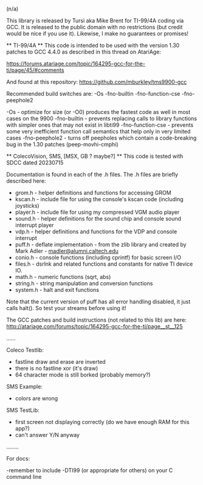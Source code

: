 (n/a)

This library is released by Tursi aka Mike Brent for TI-99/4A coding via GCC. It is released to the public domain with no restrictions (but credit would be nice if you use it). Likewise, I make no guarantees or promises!

** TI-99/4A **
This code is intended to be used with the version 1.30 patches to GCC 4.4.0 as described in this thread on AtariAge:

https://forums.atariage.com/topic/164295-gcc-for-the-ti/page/45/#comments

And found at this repository:
https://github.com/mburkley/tms9900-gcc

Recommended build switches are: -Os -fno-builtin -fno-function-cse -fno-peephole2

-Os - optimize for size (or -O0) produces the fastest code as well in most cases on the 9900
-fno-builtin - prevents replacing calls to library functions with simpler ones that may not exist in libti99
-fno-function-cse - prevents some very inefficient function call semantics that help only in very limited cases
-fno-peephole2 - turns off peepholes which contain a code-breaking bug in the 1.30 patches (peep-movhi-cmphi)


** ColecoVision, SMS, [MSX, GB ? maybe?] **
This code is tested with SDCC dated 20230715

Documentation is found in each of the .h files. The .h files are briefly described here:

- grom.h   - helper definitions and functions for accessing GROM
- kscan.h  - include file for using the console's kscan code (including joysticks)
- player.h - include file for using my compressed VGM audio player
- sound.h  - helper definitions for the sound chip and console sound interrupt player
- vdp.h    - helper definitions and functions for the VDP and console interrupt
- puff.h   - deflate implementation - from the zlib library and created by Mark Adler - madler@alumni.caltech.edu
- conio.h  - console functions (including cprintf) for basic screen I/O
- files.h  - dsrlnk and related functions and constants for native TI device IO.
- math.h   - numeric functions (sqrt, abs)
- string.h - string manipulation and conversion functions
- system.h - halt and exit functions 

Note that the current version of puff has all error handling disabled, it just calls halt().
So test your streams before using it!

The GCC patches and build instructions (not related to this lib) are here: http://atariage.com/forums/topic/164295-gcc-for-the-ti/page__st__125

......

Coleco Testlib:
- fastline draw and erase are inverted
- there is no fastline xor (it's draw)
- 64 character mode is still borked (probably memory?)

SMS Example:
- colors are wrong

SMS TestLib:
- first screen not displaying correctly (do we have enough RAM for this app?)
- can't answer Y/N anyway

........

For docs:

-remember to include -DTI99 (or appropriate for others) on your C command line
